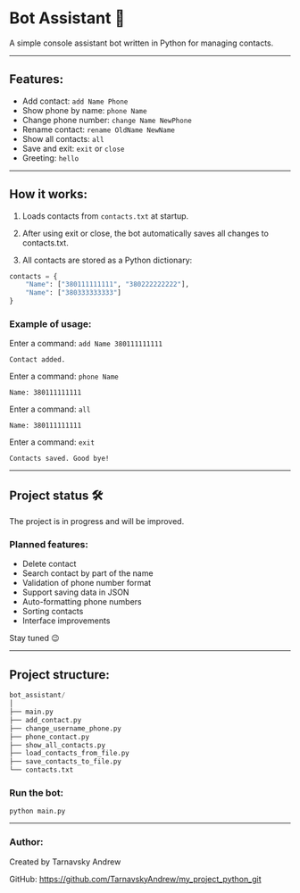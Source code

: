 
# Bot Assistant 🤖

A simple console assistant bot written in Python for managing contacts.

---

## Features:

- Add contact: `add Name Phone`
- Show phone by name: `phone Name`
- Change phone number: `change Name NewPhone`
- Rename contact: `rename OldName NewName`
- Show all contacts: `all`
- Save and exit: `exit` or `close`
- Greeting: `hello`

---

## How it works:

1. Loads contacts from `contacts.txt` at startup.

2. After using exit or close, the bot automatically saves all changes to contacts.txt.

3. All contacts are stored as a Python dictionary:

```python
contacts = {
    "Name": ["380111111111", "380222222222"],
    "Name": ["380333333333"]
}

```

### Example of usage:

Enter a command:  `add Name 380111111111`

`Contact added.`


Enter a command:  `phone Name`

`Name: 380111111111`


Enter a command:  `all`

`Name: 380111111111`


Enter a command:  `exit`

`Contacts saved. Good bye!`



---

## Project status 🛠️

The project is in progress and will be improved.

### Planned features:
- Delete contact
- Search contact by part of the name
- Validation of phone number format
- Support saving data in JSON
- Auto-formatting phone numbers
- Sorting contacts
- Interface improvements

Stay tuned 😉

---

## Project structure:

```python
bot_assistant/
│
├── main.py
├── add_contact.py
├── change_username_phone.py
├── phone_contact.py
├── show_all_contacts.py
├── load_contacts_from_file.py
├── save_contacts_to_file.py
└── contacts.txt
```


### Run the bot:

`python main.py`

---

### Author:

Created by Tarnavsky Andrew

GitHub: https://github.com/TarnavskyAndrew/my_project_python_git